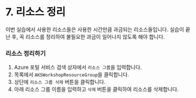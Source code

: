 # 7. 리소스 정리

이번 실습에서 사용한 리소스들은 사용한 시간만큼 과금되는 리소스들입니다. 실습이 끝난 후, 꼭 리소스를 정리하여 불필요한 과금이 일어나지 않도록 해야 합니다.

### 리소스 정리하기

1. Azure 포털 서비스 검색 상자에서 `리소스 그룹`을 입력합니다.
2. 목록에서 `AKSWorkshopResourceGroup`을 클릭합니다.
3. 상단에 `리소스 그룹 삭제` 버튼을 클릭합니다.
4. 아래 리소스 그룹 이름을 입력하고 `삭제` 버튼을 클릭하여 리소스를 삭제합니다.